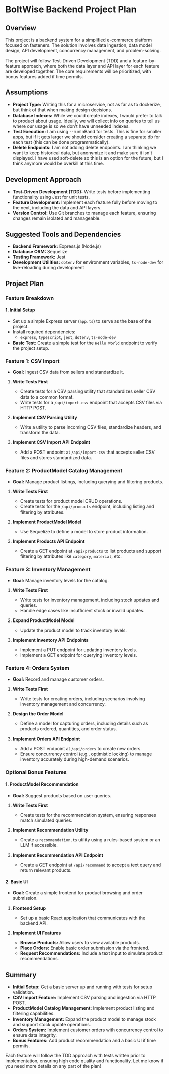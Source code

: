 # BoltWise Backend Project Plan

## Overview
This project is a backend system for a simplified e-commerce platform focused on fasteners. The solution involves data ingestion, data model design, API development, concurrency management, and problem-solving.

The project will follow Test-Driven Development (TDD) and a feature-by-feature approach, where both the data layer and API layer for each feature are developed together. The core requirements will be prioritized, with bonus features added if time permits.

## Assumptions
- **Project Type:** Writing this for a microservice, not as far as to dockerize, but think of that when making design decisions.
- **Database Indexes:** While we could create indexes, I would prefer to talk to product about usage. Ideally, we will collect info on queries to tell us where our usage is so we don't have unneeded indexes. 
- **Test Execution:** I am using --runInBand for tests. This is fine for smaller apps, but if it gets larger we should consider creating a separate db for each test (this can be done programmatically).
- **Delete Endpoints:** I am not adding delete endpoints. I am thinking we want to keep historical data, but anonymize it and make sure it isn't displayed. I have used soft-delete so this is an option for the future, but I think anymore would be overkill at this time.
## Development Approach
- **Test-Driven Development (TDD):** Write tests before implementing functionality using Jest for unit tests.
- **Feature Development:** Implement each feature fully before moving to the next, including the data and API layers.
- **Version Control:** Use Git branches to manage each feature, ensuring changes remain isolated and manageable.

## Suggested Tools and Dependencies
- **Backend Framework:** Express.js (Node.js)
- **Database ORM:** Sequelize
- **Testing Framework:** Jest
- **Development Utilities:** `dotenv` for environment variables, `ts-node-dev` for live-reloading during development

## Project Plan
### Feature Breakdown
#### 1. Initial Setup
- Set up a simple Express server (`app.ts`) to serve as the base of the project.
- Install required dependencies:
    - `express`, `typescript`, `jest`, `dotenv`, `ts-node-dev`
- **Basic Test**: Create a simple test for the `Hello World` endpoint to verify the project setup.

### Feature 1: CSV Import
- **Goal:** Ingest CSV data from sellers and standardize it.

1. **Write Tests First**
    - Create tests for a CSV parsing utility that standardizes seller CSV data to a common format.
    - Write tests for a `/api/import-csv` endpoint that accepts CSV files via HTTP POST.

2. **Implement CSV Parsing Utility**
    - Write a utility to parse incoming CSV files, standardize headers, and transform the data.

3. **Implement CSV Import API Endpoint**
    - Add a POST endpoint at `/api/import-csv` that accepts seller CSV files and stores standardized data.

### Feature 2: ProductModel Catalog Management
- **Goal:** Manage product listings, including querying and filtering products.

1. **Write Tests First**
    - Create tests for product model CRUD operations.
    - Create tests for the `/api/products` endpoint, including listing and filtering by attributes.

2. **Implement ProductModel Model**
    - Use Sequelize to define a model to store product information.

3. **Implement Products API Endpoint**
    - Create a GET endpoint at `/api/products` to list products and support filtering by attributes like `category`, `material`, etc.

### Feature 3: Inventory Management
- **Goal:** Manage inventory levels for the catalog.

1. **Write Tests First**
    - Write tests for inventory management, including stock updates and queries.
    - Handle edge cases like insufficient stock or invalid updates.

2. **Expand ProductModel Model**
    - Update the product model to track inventory levels.

3. **Implement Inventory API Endpoints**
    - Implement a PUT endpoint for updating inventory levels.
    - Implement a GET endpoint for querying inventory levels.

### Feature 4: Orders System
- **Goal:** Record and manage customer orders.

1. **Write Tests First**
    - Write tests for creating orders, including scenarios involving inventory management and concurrency.

2. **Design the Order Model**
    - Define a model for capturing orders, including details such as products ordered, quantities, and order status.

3. **Implement Orders API Endpoint**
    - Add a POST endpoint at `/api/orders` to create new orders.
    - Ensure concurrency control (e.g., optimistic locking) to manage inventory accurately during high-demand scenarios.

### Optional Bonus Features
#### 1. ProductModel Recommendation
- **Goal:** Suggest products based on user queries.

1. **Write Tests First**
    - Create tests for the recommendation system, ensuring responses match simulated queries.

2. **Implement Recommendation Utility**
    - Create a `recommendation.ts` utility using a rules-based system or an LLM if accessible.

3. **Implement Recommendation API Endpoint**
    - Create a GET endpoint at `/api/recommend` to accept a text query and return relevant products.

#### 2. Basic UI
- **Goal:** Create a simple frontend for product browsing and order submission.

1. **Frontend Setup**
    - Set up a basic React application that communicates with the backend API.

2. **Implement UI Features**
    - **Browse Products:** Allow users to view available products.
    - **Place Orders:** Enable basic order submission via the frontend.
    - **Request Recommendations:** Include a text input to simulate product recommendations.

## Summary
- **Initial Setup:** Get a basic server up and running with tests for setup validation.
- **CSV Import Feature:** Implement CSV parsing and ingestion via HTTP POST.
- **ProductModel Catalog Management:** Implement product listing and filtering capabilities.
- **Inventory Management:** Expand the product model to manage stock and support stock update operations.
- **Orders System:** Implement customer orders with concurrency control to ensure data integrity.
- **Bonus Features:** Add product recommendation and a basic UI if time permits.

Each feature will follow the TDD approach with tests written prior to implementation, ensuring high code quality and functionality. Let me know if you need more details on any part of the plan!

